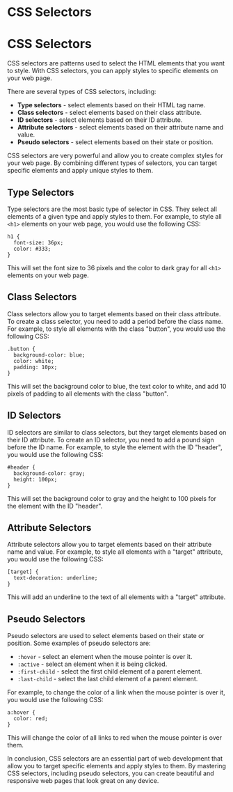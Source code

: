 # CSS Selectors

# CSS Selectors

CSS selectors are patterns used to select the HTML elements that you want to style. With CSS selectors, you can apply styles to specific elements on your web page.

There are several types of CSS selectors, including:

- **Type selectors** - select elements based on their HTML tag name.
- **Class selectors** - select elements based on their class attribute.
- **ID selectors** - select elements based on their ID attribute.
- **Attribute selectors** - select elements based on their attribute name and value.
- **Pseudo selectors** - select elements based on their state or position.

CSS selectors are very powerful and allow you to create complex styles for your web page. By combining different types of selectors, you can target specific elements and apply unique styles to them.

## Type Selectors

Type selectors are the most basic type of selector in CSS. They select all elements of a given type and apply styles to them. For example, to style all `<h1>` elements on your web page, you would use the following CSS:

```
h1 {
  font-size: 36px;
  color: #333;
}

```

This will set the font size to 36 pixels and the color to dark gray for all `<h1>` elements on your web page.

## Class Selectors

Class selectors allow you to target elements based on their class attribute. To create a class selector, you need to add a period before the class name. For example, to style all elements with the class "button", you would use the following CSS:

```
.button {
  background-color: blue;
  color: white;
  padding: 10px;
}

```

This will set the background color to blue, the text color to white, and add 10 pixels of padding to all elements with the class "button".

## ID Selectors

ID selectors are similar to class selectors, but they target elements based on their ID attribute. To create an ID selector, you need to add a pound sign before the ID name. For example, to style the element with the ID "header", you would use the following CSS:

```
#header {
  background-color: gray;
  height: 100px;
}

```

This will set the background color to gray and the height to 100 pixels for the element with the ID "header".

## Attribute Selectors

Attribute selectors allow you to target elements based on their attribute name and value. For example, to style all elements with a "target" attribute, you would use the following CSS:

```
[target] {
  text-decoration: underline;
}

```

This will add an underline to the text of all elements with a "target" attribute.

## Pseudo Selectors

Pseudo selectors are used to select elements based on their state or position. Some examples of pseudo selectors are:

- `:hover` - select an element when the mouse pointer is over it.
- `:active` - select an element when it is being clicked.
- `:first-child` - select the first child element of a parent element.
- `:last-child` - select the last child element of a parent element.

For example, to change the color of a link when the mouse pointer is over it, you would use the following CSS:

```
a:hover {
  color: red;
}

```

This will change the color of all links to red when the mouse pointer is over them.

In conclusion, CSS selectors are an essential part of web development that allow you to target specific elements and apply styles to them. By mastering CSS selectors, including pseudo selectors, you can create beautiful and responsive web pages that look great on any device.
